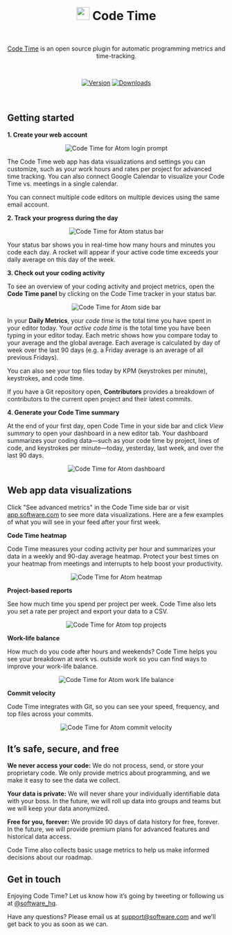 <br />

<h1 align="center">
  <img src="https://swdc-vscode.s3-us-west-1.amazonaws.com/software-paw.png" width="30px" />
  Code Time
  <br />
</h1>

<br />

<p align="center"><a href="https://www.software.com/code-time">Code Time</a> is an open source plugin for automatic programming metrics and time-tracking. 
</p>

<br />


<p align="center">
  <a href="https://atom.io/packages/code-time">
    <img alt="Version" src="https://img.shields.io/apm/v/code-time?label=version"></a>
  <a href="https://atom.io/packages/code-time">
    <img alt="Downloads" src="https://img.shields.io/apm/dm/code-time"></a>
</p>

<br />

## Getting started

**1. Create your web account**

<p align="center" style="margin: 0 10%">
  <img src="https://swdc-atom.s3-us-west-1.amazonaws.com/complete-setup.png" alt="Code Time for Atom login prompt" />
</p>

The Code Time web app has data visualizations and settings you can customize, such as your work hours and rates per project for advanced time tracking. You can also connect Google Calendar to visualize your Code Time vs. meetings in a single calendar.

You can connect multiple code editors on multiple devices using the same email account.

**2. Track your progress during the day**

<p align="center" style="margin: 0 10%">
  <img src="https://swdc-atom.s3-us-west-1.amazonaws.com/status-bar.png" alt="Code Time for Atom status bar" />
</p>

Your status bar shows you in real-time how many hours and minutes you code each day. A rocket will appear if your active code time exceeds your daily average on this day of the week.

**3. Check out your coding activity**

To see an overview of your coding activity and project metrics, open the **Code Time panel** by clicking on the Code Time tracker in your status bar.

<p align="center" style="margin: 0 10%">
  <img src="https://swdc-atom.s3-us-west-1.amazonaws.com/side-bar.png" alt="Code Time for Atom side bar" />
</p>

In your **Daily Metrics**, your _code time_ is the total time you have spent in your editor today. Your _active code time_ is the total time you have been typing in your editor today. Each metric shows how you compare today to your average and the global average. Each average is calculated by day of week over the last 90 days (e.g. a Friday average is an average of all previous Fridays).

You can also see your top files today by KPM (keystrokes per minute), keystrokes, and code time.

If you have a Git repository open, **Contributors** provides a breakdown of contributors to the current open project and their latest commits.

**4. Generate your Code Time summary**

At the end of your first day, open Code Time in your side bar and click _View summary_ to open your dashboard in a new editor tab. Your dashboard summarizes your coding data—such as your code time by project, lines of code, and keystrokes per minute—today, yesterday, last week, and over the last 90 days.

<p align="center" style="margin: 0 10%">
  <img src="https://swdc-atom.s3-us-west-1.amazonaws.com/editor-dashboard.png" alt="Code Time for Atom dashboard" />
</p>

## Web app data visualizations

Click "See advanced metrics" in the Code Time side bar or visit [app.software.com](https://app.software.com/) to see more data visualizations. Here are a few examples of what you will see in your feed after your first week.

**Code Time heatmap**

Code Time measures your coding activity per hour and summarizes your data in a weekly and 90-day average heatmap. Protect your best times on your heatmap from meetings and interrupts to help boost your productivity.

<p align="center" style="margin: 0 10%">
  <img src="https://swdc-vscode.s3-us-west-1.amazonaws.com/weekly-heatmap.png" alt="Code Time for Atom heatmap" />
</p>

**Project-based reports**

See how much time you spend per project per week. Code Time also lets you set a rate per project and export your data to a CSV.

<p align="center" style="margin: 0 10%">
  <img src="https://swdc-vscode.s3-us-west-1.amazonaws.com/top-projects.png" alt="Code Time for Atom top projects" />
</p>

**Work-life balance**

How much do you code after hours and weekends? Code Time helps you see your breakdown at work vs. outside work so you can find ways to improve your work-life balance.

<p align="center" style="margin: 0 10%">
  <img src="https://swdc-vscode.s3-us-west-1.amazonaws.com/work-life-balance.png" alt="Code Time for Atom work life balance" />
</p>

**Commit velocity**

Code Time integrates with Git, so you can see your speed, frequency, and top files across your commits.

<p align="center" style="margin: 0 10%">
  <img src="https://swdc-vscode.s3-us-west-1.amazonaws.com/commit-velocity.png" alt="Code Time for Atom commit velocity" />
</p>

## It’s safe, secure, and free

**We never access your code:** We do not process, send, or store your proprietary code. We only provide metrics about programming, and we make it easy to see the data we collect.

**Your data is private:** We will never share your individually identifiable data with your boss. In the future, we will roll up data into groups and teams but we will keep your data anonymized.

**Free for you, forever:** We provide 90 days of data history for free, forever. In the future, we will provide premium plans for advanced features and historical data access.

Code Time also collects basic usage metrics to help us make informed decisions about our roadmap.

## Get in touch

Enjoying Code Time? Let us know how it’s going by tweeting or following us at [@software_hq](https://twitter.com/software_hq).

Have any questions? Please email us at [support@software.com](mailto:support@software.com) and we’ll get back to you as soon as we can.
